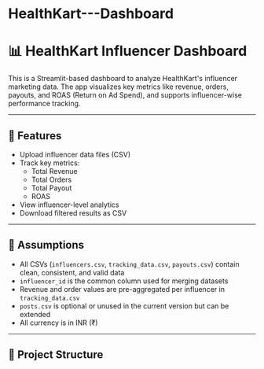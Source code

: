 # HealthKart---Dashboard
# 📊 HealthKart Influencer Dashboard

This is a Streamlit-based dashboard to analyze HealthKart's influencer marketing data. The app visualizes key metrics like revenue, orders, payouts, and ROAS (Return on Ad Spend), and supports influencer-wise performance tracking.

---

## 🚀 Features

- Upload influencer data files (CSV)
- Track key metrics:
  - Total Revenue
  - Total Orders
  - Total Payout
  - ROAS
- View influencer-level analytics
- Download filtered results as CSV

---

## 🧠 Assumptions

- All CSVs (`influencers.csv`, `tracking_data.csv`, `payouts.csv`) contain clean, consistent, and valid data
- `influencer_id` is the common column used for merging datasets
- Revenue and order values are pre-aggregated per influencer in `tracking_data.csv`
- `posts.csv` is optional or unused in the current version but can be extended
- All currency is in INR (₹)

---

## 📂 Project Structure

